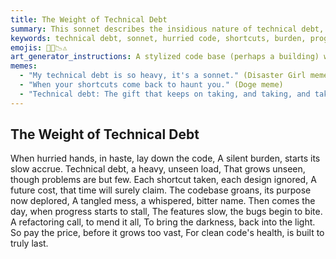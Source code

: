 ```yaml
---
title: The Weight of Technical Debt
summary: This sonnet describes the insidious nature of technical debt, where hurried coding and shortcuts lead to a heavy, unseen burden that eventually stalls progress and necessitates costly refactoring to restore the codebase to health.
keywords: technical debt, sonnet, hurried code, shortcuts, burden, progress, refactoring, codebase, bugs, cost, quality
emojis: 💸🐛📉⚠️
art_generator_instructions: A stylized code base (perhaps a building) with cracks and crumbling sections, weighed down by heavy chains labeled "technical debt." Small, mischievous bugs are flying out of the cracks, and the building is slowly sinking into a dark, tangled abyss. In the distance, a glowing "refactoring" tool is approaching, ready to mend the damage and bring light back to the scene. The overall feeling should be one of warning, the burden of poor choices, and the eventual need for corrective action.
memes:
  - "My technical debt is so heavy, it's a sonnet." (Disaster Girl meme)
  - "When your shortcuts come back to haunt you." (Doge meme)
  - "Technical debt: The gift that keeps on taking, and taking, and taking." (Expanding Brain meme)
---
```

## The Weight of Technical Debt

When hurried hands, in haste, lay down the code,
A silent burden, starts its slow accrue.
Technical debt, a heavy, unseen load,
That grows unseen, though problems are but few.
Each shortcut taken, each design ignored,
A future cost, that time will surely claim.
The codebase groans, its purpose now deplored,
A tangled mess, a whispered, bitter name.
Then comes the day, when progress starts to stall,
The features slow, the bugs begin to bite.
A refactoring call, to mend it all,
To bring the darkness, back into the light.
So pay the price, before it grows too vast,
For clean code's health, is built to truly last.